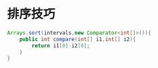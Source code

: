 # 排序技巧



```java
Arrays.sort(intervals,new Comparator<int[]>()){
	public int compare(int[] i1,int[] i2){
		return i1[0]-i2[0];
	}
}
```

